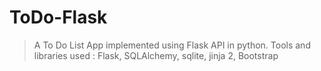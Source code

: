 # ToDo-Flask

> A To Do List App implemented using Flask API in python.
> Tools and libraries used : Flask, SQLAlchemy, sqlite, jinja 2, Bootstrap
